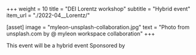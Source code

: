 +++
weight = 10
title = "DEI Lorentz workshop"
subtitle = "Hybrid event"
item_url = "./2022-04__Lorentz/"

[asset]
  image = "myleon-unsplash-collaboration.jpg"
  text = "Photo from unsplash.com by @ myleon workspace collaboration"
+++

This event will be a hybrid event
Sponsored by
